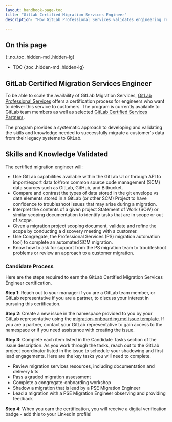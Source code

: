 ```yaml
---
layout: handbook-page-toc
title: "GitLab Certified Migration Services Engineer"
description: "How GitLab Professional Services validates engineering readiness to deliver Migration Services"

---
```


## On this page
{:.no_toc .hidden-md .hidden-lg}

- TOC
{:toc .hidden-md .hidden-lg}

## GitLab Certified Migration Services Engineer

To be able to scale the availaility of GitLab Migration Services, [GitLab Professional Services](https://about.gitlab.com/services/migration/) offers a certification process for engineers who want to deliver this service to customers. The program is currently available to GitLab team members as well as selected [GitLab Certified Services Partners](https://about.gitlab.com/handbook/resellers/services/). 

The program provides a systematic approach to developing and validating the skills and knowledge needed to successfully migrate a customer's data from their legacy systems to GitLab.

## Skills and Knowledge Validated
The certified migration engineer will:
- Use GitLab capabilities available within the GitLab UI or through API to import/export data to/from common source code management (SCM) data sources such as GitLab, GitHub, and Bitbucket.
- Compare and contrast the types of data stored in the git envelope vs data elements stored in a GitLab (or other SCM) Project to have confidence to troubleshoot issues that may arise during a migration. 
- Interpret the contents of a given project Statement of Work (SOW) or similar scoping documentation to identify tasks that are in scope or out of scope.
- Given a migration project scoping document, validate and refine the scope by conducting a discovery meeting with a customer.
- Use Congregate, the Professional Services (PS) migration automation tool) to complete an automated SCM migration.
- Know how to ask for support from the PS migration team to troubleshoot problems or review an approach to a customer migration. 

### Candidate Process

Here are the steps required to earn the GitLab Certified Migration Services Engineer certification. 


**Step 1**: Reach out to your manager if you are a GitLab team member, or GitLab representative if you are a partner, to discuss your interest in pursuing this certification.

**Step 2**: Create a new issue in the namespace provided to you by your GitLab representative using the [migration-onboarding.md issue template](https://gitlab.com/-/ide/project/gitlab-com/www-gitlab-com/tree/master/-/sites/handbook/source/handbook/customer-success/professional-services-engineering/gitlab-certified-migration-services-engineer/). If you are a partner, contact your GitLab representative to gain access to the namespace or if you need assistance with creating the issue.

**Step 3**: Complete each item listed in the Candidate Tasks section of the issue description. As you work through the tasks, reach out to the GitLab project coordinator listed in the issue to schedule your shadowing and first lead engagements. Here are the key tasks you will need to complete.
- Review migration services resources, including documentation and delivery kits 
- Pass a graded migration assessment
- Complete a congregate-onboarding workshop
- Shadow a migration that is lead by a PSE Migration Engineer
- Lead a migration with a PSE Migration Engineer observing and providing feedback 

**Step 4**: When you earn the certification, you will receive a digital verification badge - add this to your LinkedIn profile!

